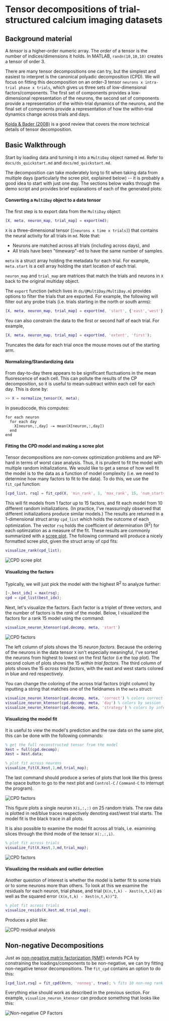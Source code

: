 # Tensor decompositions of trial-structured calcium imaging datasets

## Background material

A *tensor* is a higher-order numeric array. The *order* of a tensor is the number of indices/dimensions it holds. In MATLAB, `randn(10,10,10)` creates a tensor of order 3.

There are many tensor decompositions one can try, but the simplest and easiest to interpret is the canonical polyadic decomposition (CPD). We will focus on fitting this decomposition on an order-3 tensor `neurons x intra-trial phase x trials`, which gives us three sets of low-dimensional factors/components. The first set of components provides a low-dimensional representation of the neurons, the second set of components provide a representation of the within-trial dynamics of the neurons, and the final set of components provide a representation of how the within-trial dynamics change across trials and days.

[Kolda & Bader (2008)](http://dx.doi.org/10.1137/07070111X) is a good review that covers the more technical details of tensor decomposition.

## Basic Walkthrough

Start by loading data and turning it into a `MultiDay` object named `md`. Refer to `docs/ds_quickstart.md` and `docs/md_quickstart.md`.

The decomposition can take moderately long to fit when taking data from multiple days (particularly the scree plot, explained below) -- it is probably a good idea to start with just one day.
The sections below walks through the demo script and provides brief explanations of each of the generated plots:

#### Converting a `MultiDay` object to a data tensor

The first step is to export data from the `MultiDay` object:

```matlab
[X, meta, neuron_map, trial_map] = export(md);
```

`X` is a three-dimensional tensor (`[neurons x time x trials]`) that contains the neural activity for all trials in `md`. Note that:
- Neurons are matched across all trials (including across days), and
- All trials have been "timewarp"-ed to have the same number of samples.

`meta` is a struct array holding the metadata for each trial. For example, `meta.start` is a cell array holding the start location of each trial.

`neuron_map` and `trial_map` are matrices that match the trials and neurons in `X` back to the original multiday object.

The `export` function (which lives in `ds/@MultiDay/MultiDay.m`) provides options to filter the trials that are exported. For example, the following will filter out any probe trials (i.e. trials starting in the north or south arms):

```matlab
[X, meta, neuron_map, trial_map] = export(md, 'start', {'east','west'});
```

You can also constrain the data to the first or second half of each trial. For example,

```matlab
[X, meta, neuron_map, trial_map] = export(md, 'extent', 'first');
```

Truncates the data for each trial once the mouse moves out of the starting arm.

#### Normalizing/Standardizing data

From day-to-day there appears to be significant fluctuations in the mean fluorescence of each cell. This can pollute the results of the CP decomposition, so it is useful to mean-subtract within each cell for each day. This is done by:

```matlab
>> X = normalize_tensor(X, meta);
```

In pseudocode, this computes:

```
for each neuron
  for each day
    X[neuron,:,day] -= mean(X[neuron,:,day])
  end
end
```

#### Fitting the CPD model and making a scree plot

Tensor decompositions are non-convex optimization problems and are NP-hard in terms of worst case analysis.
Thus, it is prudent to fit the model with multiple random initializations.
We would like to get a sense of how well fit the model is to the data as a function of model complexity (i.e. we need to determine how many factors to fit to the data).
To do this, we use the `fit_cpd` function:

```matlab
[cpd_list, rsq] = fit_cpd(X, 'min_rank', 1, 'max_rank', 15, 'num_starts', 10)
```

This will fit models from 1 factor up to 15 factors, and fit each model from 10 different random initializations.
(In practice, I've reassuringly observed that different initializations produce similar models.)
The results are returned in a 1-dimensional struct array `cpd_list` which holds the outcome of each optimization.
The vector `rsq` holds the coefficient of determination (R<sup>2</sup>) for each optimzation as a measure of the fit.
These results are commonly summarized with a [scree plot](http://support.minitab.com/en-us/minitab/17/topic-library/modeling-statistics/multivariate/principal-components-and-factor-analysis/what-is-a-scree-plot/).
The following command will produce a nicely formatted scree plot, given the struct array of cpd fits:

```matlab
visualize_rank(cpd_list);
```

![CPD scree plot](cpd_scree.png)

#### Visualizing the factors

Typically, we will just pick the model with the highest R<sup>2</sup> to analyze further:

```matlab
[~,best_idx] = max(rsq);
cpd = cpd_list(best_idx);
```

Next, let's visualize the factors. Each factor is a triplet of three vectors, and the number of factors is the *rank* of the model.
Below, I visualized the factors for a rank 15 model using the command:

```matlab
visualize_neuron_ktensor(cpd.decomp, meta, 'start')
```

![CPD factors](cpd_factors.png)

The left column of plots shows the 15 *neuron factors*.
Because the ordering of the neurons in the data tensor `X` isn't especially meaningful, I've sorted the neurons from highest to lowest on the first factor (i.e the top plot).
The second colum of plots shows the 15 *within trial factors*.
The third column of plots shows the 15 *across trial factors*, with the east and west starts colored in blue and red respectively.

You can change the coloring of the across trial factors (right column) by inputting a string that matches one of the fieldnames in the `meta` struct:

```matlab
visualize_neuron_ktensor(cpd.decomp, meta, 'correct') % colors correct vs incorrect trials
visualize_neuron_ktensor(cpd.decomp, meta, 'day') % colors by session
visualize_neuron_ktensor(cpd.decomp, meta, 'strategy') % colors by inferred navigation strategy
```

#### Visualizing the model fit

It is useful to view the model's prediction and the raw data on the same plot, this can be done with the following commands:

```matlab
% get the full reconstructed tensor from the model
Xest = full(cpd.decomp);
Xest = Xest.data;

% plot fit across neurons
visualize_fit(X,Xest,1,md,trial_map);
```

The last command should produce a series of plots that look like this (press the space button to go to the next plot and `Control-C` / `Command-C` to interrupt the program).

![CPD factors](cpd_fit1.png)

This figure plots a single neuron `X(i,:,:)` on 25 random trials.
The raw data is plotted in red/blue traces respectively denoting east/west trial starts.
The model fit is the black trace in all plots.

It is also possible to examine the model fit across all trials, i.e. examining slices through the third mode of the tensor `X(:,:,i)`.

```matlab
% plot fit across trials
visualize_fit(X,Xest,3,md,trial_map);
```

![CPD factors](cpd_fit3.png)

#### Visualizing the residuals and outlier detection

Another question of interest is whether the model is better fit to some trials or to some neurons more than others.
To look at this we examine the residuals for each neuron, trial phase, and trial (`X(n,t,k) - Xest(n,t,k)`) as well as the squared error `(X(n,t,k) - Xest(n,t,k))^2`.

```matlab
% plot fit across trials
visualize_resids(X,Xest,md,trial_map);
```

Produces a plot like:

![CPD residual analysis](cpd_resids.png)

## Non-negative Decompositions

Just as [non-negative matrix factorization (NMF)](https://en.wikipedia.org/wiki/Non-negative_matrix_factorization) extends PCA by constraining the loadings/components to be non-negative, we can try fitting non-negative tensor decompositions. The `fit_cpd` contains an option to do this:

```matlab
[cpd_list,rsq] = fit_cpd(Xnrn, 'nonneg', true); % fits 10 non-neg rank 15 cp models
```

Everything else should work as described in the previous section. For example, `visualize_neuron_ktensor` can produce something that looks like this:

![Non-negative CP Factors](nncpd_factors.png)
